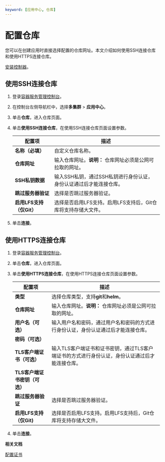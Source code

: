 ```yaml
---
keyword: [应用中心, 仓库]
---
```


# 配置仓库

您可以在创建应用时直接选择配置的仓库网址。本文介绍如何使用SSH连接仓库和使用HTTPS连接仓库。

[安装控制器](/cn.zh-CN/Kubernetes集群用户指南/应用中心（旧版）/安装控制器.md)。

## 使用SSH连接仓库

1.  登录[容器服务管理控制台](https://cs.console.aliyun.com)。

2.  在控制台左侧导航栏中，选择**多集群** \> **应用中心**。

3.  单击**仓库**，进入仓库页面。

4.  单击**使用SSH连接仓库**，在使用SSH连接仓库页面设置参数。

    |配置项|描述|
    |---|--|
    |**名称（必填）**|自定义仓库名称。|
    |**仓库网址**|输入仓库网址。**说明：** 仓库网址必须是公网可拉取的网址。 |
    |**SSH私钥数据**|输入SSH私钥，通过SSH私钥进行身份认证，身份认证通过后才能连接仓库。|
    |**跳过服务器验证**|选择是否跳过服务器验证。|
    |**启用LFS支持（仅Git）**|选择是否启用LFS支持。启用LFS支持后，Git仓库将支持存储大文件。|

5.  单击**连接**。


## 使用HTTPS连接仓库

1.  登录[容器服务管理控制台](https://cs.console.aliyun.com)。

2.  单击**仓库**，进入仓库页面。

3.  单击**使用HTTPS连接仓库**，在使用HTTPS连接仓库页面设置参数。

    |配置项|描述|
    |---|--|
    |**类型**|选择仓库类型，支持**git**和**helm**。|
    |**仓库网址**|输入仓库网址。**说明：** 仓库网址必须是公网可拉取的网址。 |
    |**用户名（可选）**|输入用户名和密码，通过用户名和密码的方式进行身份认证，身份认证通过后才能连接仓库。|
    |**密码（可选）**|
    |**TLS客户端证书（可选）**|输入TLS客户端证书和证书密钥，通过TLS客户端证书的方式进行身份认证，身份认证通过后才能连接仓库。|
    |**TLS客户端证书密钥（可选）**|
    |**跳过服务器验证**|选择是否跳过服务器验证。|
    |**启用LFS支持（仅Git\)**|选择是否启用LFS支持。启用LFS支持后，Git仓库将支持存储大文件。|

4.  单击**连接**。


**相关文档**  


[配置证书](/cn.zh-CN/Kubernetes集群用户指南/应用中心（旧版）/配置管理/配置证书.md)

